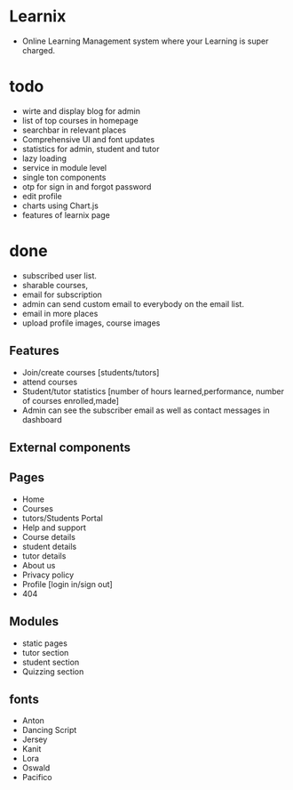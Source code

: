 # Learnix 
- Online Learning Management system where your Learning is super charged. 

# todo 
- wirte and display blog for admin
- list of top courses in homepage
- searchbar in relevant places
- Comprehensive UI and font updates
- statistics for admin, student and tutor
- lazy loading
- service in module level
- single ton components
- otp for sign in and forgot password
- edit profile
- charts using Chart.js
- features of learnix page


# done
- subscribed user list.
- sharable courses,
- email for subscription
- admin can send custom email to everybody on the email list. 
- email in more places
- upload profile images, course images 




## Features
   - Join/create courses [students/tutors]
   - attend courses
   - Student/tutor statistics [number of hours learned,performance, number of courses enrolled,made]
   - Admin can see the subscriber email as well as contact messages in dashboard
## External components

## Pages
  - Home
  - Courses
  - tutors/Students Portal
  - Help and support
  - Course details
  - student details
  - tutor details
  - About us
  - Privacy policy
  - Profile [login in/sign out]
  - 404 


## Modules
  - static pages
  - tutor section
  - student section
  - Quizzing section

## fonts 
  - Anton
  - Dancing Script
  - Jersey
  - Kanit
  - Lora
  - Oswald
  - Pacifico
